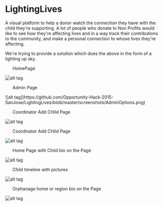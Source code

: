 # LightingLives
A visual platform to help a donor watch the connection they have with the child they're supporting. 
A lot of people who donate to Non Profits would like to see how they're affecting lives and in a way track their contributions to the community, and make a personal connection to whose lives they're affecting.

We're trying to provide a solution which does the above in the form of a lighting up sky.

<ul>HomePage</ul>

![alt tag](https://github.com/Opportunity-Hack-2015-SanJose/LightingLives/blob/master/screenshots/HomePage.png)
<ul>Admin Page</ul>
![alt tag](https://github.com/Opportunity-Hack-2015-SanJose/LightingLives/blob/master/screenshots/AdminOptions.png)
<ul>Coordinator Add CHild Page</ul>

![alt tag](https://github.com/Opportunity-Hack-2015-SanJose/LightingLives/blob/master/screenshots/CoordinatorAddChildPage.png)
<ul>Coordinator Add CHild Page</ul>

![alt tag](https://github.com/Opportunity-Hack-2015-SanJose/LightingLives/blob/master/screenshots/CoordinatorAddRegionPage.png)
<ul>Home Page with Child bio on the Page</ul>

![alt tag](https://github.com/Opportunity-Hack-2015-SanJose/LightingLives/blob/master/screenshots/KidsBionONHomePage.png)
<ul>Child timeline with pictures</ul>

![alt tag](https://github.com/Opportunity-Hack-2015-SanJose/LightingLives/blob/master/screenshots/KidsTimeLinePictures.png)
<ul>Orphanage home or region bio on the Page</ul>

![alt tag](https://github.com/Opportunity-Hack-2015-SanJose/LightingLives/blob/master/screenshots/RegionBionOnHomePage.png)
